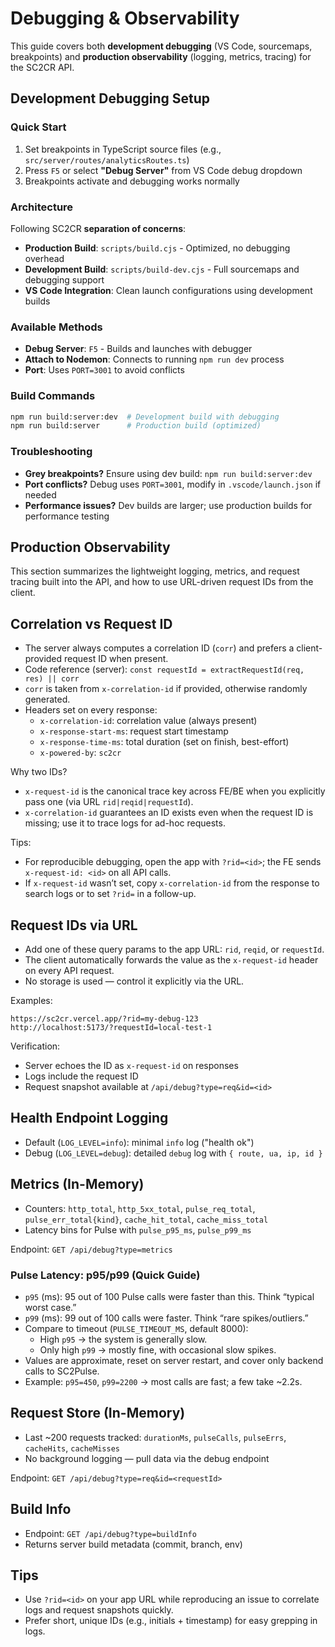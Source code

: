 # Debugging & Observability

This guide covers both **development debugging** (VS Code, sourcemaps, breakpoints) and **production observability** (logging, metrics, tracing) for the SC2CR API.

## Development Debugging Setup

### Quick Start
1. Set breakpoints in TypeScript source files (e.g., `src/server/routes/analyticsRoutes.ts`)
2. Press `F5` or select **"Debug Server"** from VS Code debug dropdown  
3. Breakpoints activate and debugging works normally

### Architecture
Following SC2CR **separation of concerns**:
- **Production Build**: `scripts/build.cjs` - Optimized, no debugging overhead
- **Development Build**: `scripts/build-dev.cjs` - Full sourcemaps and debugging support
- **VS Code Integration**: Clean launch configurations using development builds

### Available Methods
- **Debug Server**: `F5` - Builds and launches with debugger
- **Attach to Nodemon**: Connects to running `npm run dev` process
- **Port**: Uses `PORT=3001` to avoid conflicts

### Build Commands
```bash
npm run build:server:dev  # Development build with debugging
npm run build:server      # Production build (optimized)
```

### Troubleshooting
- **Grey breakpoints?** Ensure using dev build: `npm run build:server:dev`
- **Port conflicts?** Debug uses `PORT=3001`, modify in `.vscode/launch.json` if needed
- **Performance issues?** Dev builds are larger; use production builds for performance testing

## Production Observability

This section summarizes the lightweight logging, metrics, and request tracing built into the API, and how to use URL-driven request IDs from the client.

## Correlation vs Request ID

- The server always computes a correlation ID (`corr`) and prefers a client-provided request ID when present.
- Code reference (server): `const requestId = extractRequestId(req, res) || corr`
- `corr` is taken from `x-correlation-id` if provided, otherwise randomly generated.
- Headers set on every response:
	- `x-correlation-id`: correlation value (always present)
	- `x-response-start-ms`: request start timestamp
	- `x-response-time-ms`: total duration (set on finish, best-effort)
	- `x-powered-by`: `sc2cr`

Why two IDs?
- `x-request-id` is the canonical trace key across FE/BE when you explicitly pass one (via URL `rid|reqid|requestId`).
- `x-correlation-id` guarantees an ID exists even when the request ID is missing; use it to trace logs for ad-hoc requests.

Tips:
- For reproducible debugging, open the app with `?rid=<id>`; the FE sends `x-request-id: <id>` on all API calls.
- If `x-request-id` wasn’t set, copy `x-correlation-id` from the response to search logs or to set `?rid=` in a follow-up.

## Request IDs via URL

- Add one of these query params to the app URL: `rid`, `reqid`, or `requestId`.
- The client automatically forwards the value as the `x-request-id` header on every API request.
- No storage is used — control it explicitly via the URL.

Examples:

```
https://sc2cr.vercel.app/?rid=my-debug-123
http://localhost:5173/?requestId=local-test-1
```

Verification:
- Server echoes the ID as `x-request-id` on responses
- Logs include the request ID
- Request snapshot available at `/api/debug?type=req&id=<id>`

## Health Endpoint Logging

- Default (`LOG_LEVEL=info`): minimal `info` log ("health ok")
- Debug (`LOG_LEVEL=debug`): detailed `debug` log with `{ route, ua, ip, id }`

## Metrics (In-Memory)

- Counters: `http_total`, `http_5xx_total`, `pulse_req_total`, `pulse_err_total{kind}`, `cache_hit_total`, `cache_miss_total`
- Latency bins for Pulse with `pulse_p95_ms`, `pulse_p99_ms`

Endpoint: `GET /api/debug?type=metrics`

### Pulse Latency: p95/p99 (Quick Guide)

- `p95` (ms): 95 out of 100 Pulse calls were faster than this. Think “typical worst case.”
- `p99` (ms): 99 out of 100 calls were faster. Think “rare spikes/outliers.”
- Compare to timeout (`PULSE_TIMEOUT_MS`, default 8000):
	- High `p95` → the system is generally slow.
	- Only high `p99` → mostly fine, with occasional slow spikes.
- Values are approximate, reset on server restart, and cover only backend calls to SC2Pulse.
- Example: `p95=450`, `p99=2200` → most calls are fast; a few take ~2.2s.

## Request Store (In-Memory)

- Last ~200 requests tracked: `durationMs`, `pulseCalls`, `pulseErrs`, `cacheHits`, `cacheMisses`
- No background logging — pull data via the debug endpoint

Endpoint: `GET /api/debug?type=req&id=<requestId>`

## Build Info

- Endpoint: `GET /api/debug?type=buildInfo`
- Returns server build metadata (commit, branch, env)

## Tips

- Use `?rid=<id>` on your app URL while reproducing an issue to correlate logs and request snapshots quickly.
- Prefer short, unique IDs (e.g., initials + timestamp) for easy grepping in logs.
